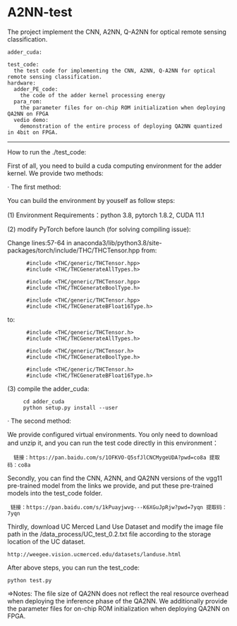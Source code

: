 # A2NN-test
  The project implement the CNN, A2NN, Q-A2NN for optical remote sensing classification.

    adder_cuda:
    
    test_code: 
      the test code for implementing the CNN, A2NN, Q-A2NN for optical remote sensing classification.
    hardware:
      adder_PE_code:
        the code of the adder kernel processing energy
      para_rom:
        the parameter files for on-chip ROM initialization when deploying QA2NN on FPGA
      vedio demo:
        demonstration of the entire process of deploying QA2NN quantized in 4bit on FPGA.

***************************************************************************************

How to run the ./test_code:

First of all, you need to build a cuda computing environment for the adder kernel. We provide two methods:

   · The first method:
  
   You can build the environment by youself as follow steps:
      
   (1) Environment Requirements：python 3.8, pytorch 1.8.2, CUDA 11.1
   
   (2) modify PyTorch before launch (for solving compiling issue):
   
   Change lines:57-64 in anaconda3/lib/python3.8/site-packages/torch/include/THC/THCTensor.hpp from:

          #include <THC/generic/THCTensor.hpp>
          #include <THC/THCGenerateAllTypes.h>

          #include <THC/generic/THCTensor.hpp>
          #include <THC/THCGenerateBoolType.h>

          #include <THC/generic/THCTensor.hpp>
          #include <THC/THCGenerateBFloat16Type.h>

   to:

          #include <THC/generic/THCTensor.h>
          #include <THC/THCGenerateAllTypes.h>

          #include <THC/generic/THCTensor.h>
          #include <THC/THCGenerateBoolType.h>

          #include <THC/generic/THCTensor.h>
          #include <THC/THCGenerateBFloat16Type.h>

   (3) compile the adder_cuda:  

         cd adder_cuda
         python setup.py install --user 
     
   · The second method:
  
   We provide configured virtual environments. You only need to download and unzip it, and you can run the test code directly in this environment：
   
      链接：https://pan.baidu.com/s/1OFKVO-Q5sfJlCNCMygeUDA?pwd=co8a 提取码：co8a 
    
  Secondly, you can find the CNN, A2NN, and QA2NN versions of the vgg11 pre-trained model from the links we provide, and put these pre-trained models into the test_code folder.
     
     链接：https://pan.baidu.com/s/1kPuayjwvg---K6XGuJpRjw?pwd=7yqn 提取码：7yqn 

  Thirdly, download UC Merced Land Use Dataset and modify the image file path in the /data_process/UC_test_0.2.txt file according to the storage location of the UC dataset.
  
    http://weegee.vision.ucmerced.edu/datasets/landuse.html
     
 After above steps, you can run the test_code:

    python test.py
     
  =>Notes: The file size of QA2NN does not reflect the real resource overhead when deploying the inference phase of the QA2NN. We additionally provide the parameter files for on-chip ROM initialization when deploying QA2NN on FPGA.
    
